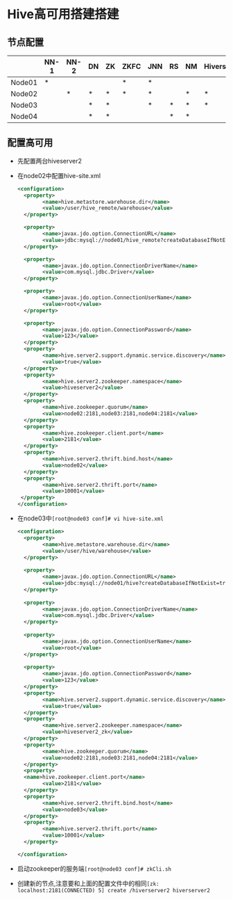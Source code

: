# Hive高可用搭建搭建

## 节点配置

|        | NN-1 | NN-2 | DN   | ZK   | ZKFC | JNN  | RS   | NM   | Hiverserver2 | beeline |
| ------ | ---- | ---- | ---- | ---- | ---- | ---- | ---- | ---- | ------------ | ------- |
| Node01 | *    |      |      |      | *    | *    |      |      |              |         |
| Node02 |      | *    | *    | *    | *    | *    |      | *    | *            |         |
| Node03 |      |      | *    | *    |      | *    | *    | *    | *            |         |
| Node04 |      |      | *    | *    |      |      | *    | *    |              | *       |

## 配置高可用

* 先配置两台hiveserver2

* 在node02中配置hive-site.xml

  ```xml
  <configuration>
    <property>
          <name>hive.metastore.warehouse.dir</name>
          <value>/user/hive_remote/warehouse</value>
    </property>
  
    <property>
          <name>javax.jdo.option.ConnectionURL</name>
          <value>jdbc:mysql://node01/hive_remote?createDatabaseIfNotExist=true</value>
    </property>
  
    <property>
          <name>javax.jdo.option.ConnectionDriverName</name>
          <value>com.mysql.jdbc.Driver</value>
    </property>
  
    <property>
          <name>javax.jdo.option.ConnectionUserName</name>
          <value>root</value>
    </property>
  
    <property>
          <name>javax.jdo.option.ConnectionPassword</name>
          <value>123</value>
    </property> 
    <property>
          <name>hive.server2.support.dynamic.service.discovery</name>
          <value>true</value>
    </property>
    <property>
          <name>hive.server2.zookeeper.namespace</name>
          <value>hiveserver2</value>
    </property>
    <property>
          <name>hive.zookeeper.quorum</name>
          <value>node02:2181,node03:2181,node04:2181</value>
    </property>
    <property>
          <name>hive.zookeeper.client.port</name>
          <value>2181</value>
    </property>
    <property>
          <name>hive.server2.thrift.bind.host</name>
          <value>node02</value>
    </property>
    <property>
          <name>hive.server2.thrift.port</name>
          <value>10001</value>
   </property>
  </configuration>
  ```

* 在node03中`[root@node03 conf]# vi hive-site.xml`

  ```xml
  <configuration>
    <property>  
          <name>hive.metastore.warehouse.dir</name>
          <value>/user/hive/warehouse</value>  
    </property>  
     
    <property>  
          <name>javax.jdo.option.ConnectionURL</name>
          <value>jdbc:mysql://node01/hive?createDatabaseIfNotExist=true</value>
    </property>  
     
    <property>  
          <name>javax.jdo.option.ConnectionDriverName</name>
          <value>com.mysql.jdbc.Driver</value> 
    </property>  
     
    <property>  
          <name>javax.jdo.option.ConnectionUserName</name>
          <value>root</value>  
    </property>  
     
    <property>  
          <name>javax.jdo.option.ConnectionPassword</name>
          <value>123</value>
    </property>
    <property>
          <name>hive.server2.support.dynamic.service.discovery</name>
          <value>true</value>
    </property>
    <property>
          <name>hive.server2.zookeeper.namespace</name>
          <value>hiveserver2_zk</value>
    </property>
    <property>
          <name>hive.zookeeper.quorum</name>
          <value>node02:2181,node03:2181,node04:2181</value>
    </property>
    <property>
    <name>hive.zookeeper.client.port</name>
          <value>2181</value>
    </property>
    <property>
          <name>hive.server2.thrift.bind.host</name>
          <value>node03</value>
    </property>
    <property>
          <name>hive.server2.thrift.port</name>
          <value>10001</value> 
    </property>
  
  </configuration>
  
  ```

* 启动zookeeper的服务端`[root@node03 conf]# zkCli.sh`

* 创建新的节点,注意要和上面的配置文件中的相同`[zk: localhost:2181(CONNECTED) 5] create /hiverserver2 hiverserver2`

